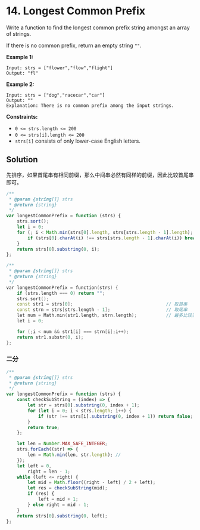 # 14. Longest Common Prefix

Write a function to find the longest common prefix string amongst an array of strings.

If there is no common prefix, return an empty string `""`.

**Example 1:**

```
Input: strs = ["flower","flow","flight"]
Output: "fl"
```

**Example 2:**

```
Input: strs = ["dog","racecar","car"]
Output: ""
Explanation: There is no common prefix among the input strings.
```

**Constraints:**

-   `0 <= strs.length <= 200`
-   `0 <= strs[i].length <= 200`
-   `strs[i]` consists of only lower-case English letters.

## Solution

先排序，如果首尾串有相同前缀，那么中间串必然有同样的前缀，因此比较首尾串即可。

```js
/**
 * @param {string[]} strs
 * @return {string}
 */
var longestCommonPrefix = function (strs) {
    strs.sort();
    let i = 0;
    for (; i < Math.min(strs[0].length, strs[strs.length - 1].length); i++) {
        if (strs[0].charAt(i) !== strs[strs.length - 1].charAt(i)) break;
    }
    return strs[0].substring(0, i);
};
```

```C++
/**
 * @param {string[]} strs
 * @return {string}
 */
var longestCommonPrefix = function(strs) {
    if (strs.length === 0) return "";
    strs.sort();
    const str1 = strs[0];									// 取首串
    const strn = strs[strs.length - 1];						// 取尾串
    let num = Math.min(str1.length, strn.length);			// 最多比较次数为两串长的较小值
    let i = 0;

    for (;i < num && str1[i] === strn[i];i++);
    return str1.substr(0, i);
};
```

### 二分

```js
/**
 * @param {string[]} strs
 * @return {string}
 */
var longestCommonPrefix = function (strs) {
    const checkSubString = (index) => {
        let str = strs[0].substring(0, index + 1);
        for (let i = 0; i < strs.length; i++) {
            if (str !== strs[i].substring(0, index + 1)) return false;
        }
        return true;
    };

    let len = Number.MAX_SAFE_INTEGER;
    strs.forEach((str) => {
        len = Math.min(len, str.length); //
    });
    let left = 0,
        right = len - 1;
    while (left <= right) {
        let mid = Math.floor((right - left) / 2 + left);
        let res = checkSubString(mid);
        if (res) {
            left = mid + 1;
        } else right = mid - 1;
    }
    return strs[0].substring(0, left);
};
```
